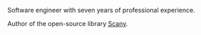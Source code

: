Software engineer with seven years of professional experience.

Author of the open-source library [Scany](https://github.com/georgysavva/scany).

